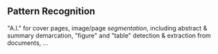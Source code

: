 

## Pattern Recognition

"A.I." for cover pages, image/page *segmentation*, including abstract & summary demarcation, "figure" and "table" detection & extraction from documents, ...

<!-- *toc* -->










